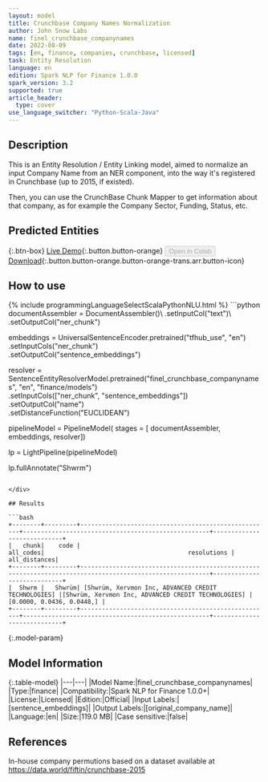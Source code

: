 ```yaml
---
layout: model
title: Crunchbase Company Names Normalization
author: John Snow Labs
name: finel_crunchbase_companynames
date: 2022-08-09
tags: [en, finance, companies, crunchbase, licensed]
task: Entity Resolution
language: en
edition: Spark NLP for Finance 1.0.0
spark_version: 3.2
supported: true
article_header:
  type: cover
use_language_switcher: "Python-Scala-Java"
---
```


## Description

This is an Entity Resolution / Entity Linking model, aimed to normalize an input Company Name from an NER component, into the way it's registered in Crunchbase (up to 2015, if existed).

Then, you can use the CrunchBase Chunk Mapper to get information about that company, as for example the Company Sector, Funding, Status, etc.

## Predicted Entities



{:.btn-box}
[Live Demo](https://demo.johnsnowlabs.com/finance/ER_EDGAR_CRUNCHBASE/){:.button.button-orange}
<button class="button button-orange" disabled>Open in Colab</button>
[Download](https://s3.amazonaws.com/auxdata.johnsnowlabs.com/finance/models/finel_crunchbase_companynames_en_1.0.0_3.2_1660041398986.zip){:.button.button-orange.button-orange-trans.arr.button-icon}

## How to use



<div class="tabs-box" markdown="1">
{% include programmingLanguageSelectScalaPythonNLU.html %}
```python
documentAssembler = DocumentAssembler()\
      .setInputCol("text")\
      .setOutputCol("ner_chunk")

embeddings = UniversalSentenceEncoder.pretrained("tfhub_use", "en") \
      .setInputCols("ner_chunk") \
      .setOutputCol("sentence_embeddings")
    
resolver = SentenceEntityResolverModel.pretrained("finel_crunchbase_companynames", "en", "finance/models") \
      .setInputCols(["ner_chunk", "sentence_embeddings"]) \
      .setOutputCol("name")\
      .setDistanceFunction("EUCLIDEAN")

pipelineModel = PipelineModel(
      stages = [
          documentAssembler,
          embeddings,
          resolver])

lp = LightPipeline(pipelineModel)

lp.fullAnnotate("Shwrm")

```

</div>

## Results

```bash
+--------+---------+-----------------------------------------------------+----------------------------------------------------+----------------------------+
|   chunk|    code |                                            all_codes|                                        resolutions |               all_distances|
+--------+---------+----------------------------------------------------------------------------------------------------------+----------------------------+
|  Shwrm |   Shwrüm| [Shwrüm, Xervmon Inc, ADVANCED CREDIT TECHNOLOGIES] |[Shwrüm, Xervmon Inc, ADVANCED CREDIT TECHNOLOGIES] |  [0.0000, 0.0436, 0.0448,] |
+--------+---------+-----------------------------------------------------+----------------------------------------------------+----------------------------+
```

{:.model-param}
## Model Information

{:.table-model}
|---|---|
|Model Name:|finel_crunchbase_companynames|
|Type:|finance|
|Compatibility:|Spark NLP for Finance 1.0.0+|
|License:|Licensed|
|Edition:|Official|
|Input Labels:|[sentence_embeddings]|
|Output Labels:|[original_company_name]|
|Language:|en|
|Size:|119.0 MB|
|Case sensitive:|false|

## References

In-house company permutions based on a dataset available at https://data.world/fiftin/crunchbase-2015
